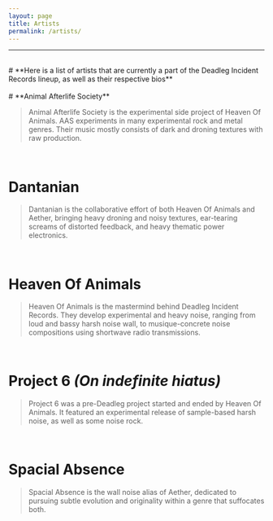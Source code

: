 ```yaml
---
layout: page
title: Artists
permalink: /artists/
---
```

<hr><br>
# **Here is a list of artists that are currently a part of the Deadleg Incident Records lineup, as well as their respective bios**
<br><br>
# **Animal Afterlife Society**
<blockquote>Animal Afterlife Society is the experimental side project of Heaven Of Animals. AAS experiments in many experimental rock and metal genres. Their music mostly consists of dark and droning textures with raw production.</blockquote>
<br>

# **Dantanian**
<blockquote>Dantanian is the collaborative effort of both Heaven Of Animals and Aether, bringing heavy droning and noisy textures, ear-tearing screams of distorted feedback, and heavy thematic power electronics.</blockquote>
<br>

# **Heaven Of Animals**
<blockquote>Heaven Of Animals is the mastermind behind Deadleg Incident Records. They develop experimental and heavy noise, ranging from loud and bassy harsh noise wall, to musique-concrete noise compositions using shortwave radio transmissions.</blockquote>
<br>

# **Project 6** *(On indefinite hiatus)*
<blockquote>Project 6 was a pre-Deadleg project started and ended by Heaven Of Animals. It featured an experimental release of sample-based harsh noise, as well as some noise rock.</blockquote>  
<br>

# **Spacial Absence**
<blockquote>Spacial Absence is the wall noise alias of Aether, dedicated to pursuing subtle evolution and originality within a genre that suffocates both.</blockquote>  
